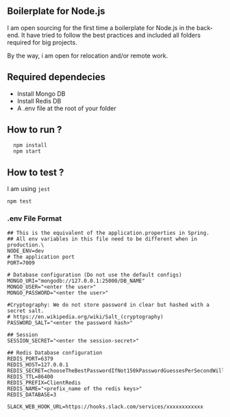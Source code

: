 ## Boilerplate for Node.js

I am open sourcing for the first time a boilerplate for Node.js in the back-end.
It have tried to follow the best practices and included all folders required for big projects.

By the way, i am open for relocation and/or remote work.

## Required dependecies

- Install Mongo DB
- Install Redis DB
- A .env file at the root of your folder

## How to run ?

```
  npm install
  npm start
```

## How to test ?

I am using `jest`

```
npm test
```

### .env File Format

```
## This is the equivalent of the application.properties in Spring.
## All env variables in this file need to be different when in production.\
NODE_ENV=dev
# The application port
PORT=7009

# Database configuration (Do not use the default configs)
MONGO_URI="mongodb://127.0.0.1:25000/DB_NAME"
MONGO_USER="<enter the user>"
MONGO_PASSWORD="<enter the user>"

#Cryptography: We do not store password in clear but hashed with a secret salt.
# https://en.wikipedia.org/wiki/Salt_(cryptography)
PASSWORD_SALT="<enter the password hash>"

## Session
SESSION_SECRET="<enter the session-secret>"

## Redis Database configuration
REDIS_PORT=6379
REDIS_HOST=127.0.0.1
REDIS_SECRET=chooseTheBestPasswordIfNot150kPasswordGuessesPerSecondWillBeEnoughToBruteForce
REDIS_TTL=86400
REDIS_PREFIX=ClientRedis
REDIS_NAME="<prefix_name of the redis keys>"
REDIS_DATABASE=3

SLACK_WEB_HOOK_URL=https://hooks.slack.com/services/xxxxxxxxxxxx

```

